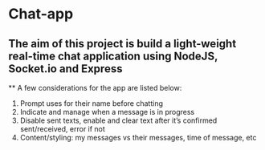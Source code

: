 # Chat-app

## The aim of this project is build a light-weight real-time chat application using NodeJS, Socket.io and Express

** A few considerations for the app are listed below:

1. Prompt uses for their name before chatting
2. Indicate and manage when a message is in progress
3. Disable sent texts, enable and clear text after it’s confirmed sent/received, error if not
4. Content/styling: my messages vs their messages, time of message, etc
